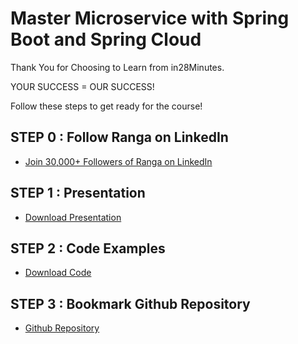 # Master Microservice with Spring Boot and Spring Cloud

Thank You for Choosing to Learn from in28Minutes.

YOUR SUCCESS = OUR SUCCESS!

Follow these steps to get ready for the course!

## STEP 0 : Follow Ranga on LinkedIn

- [Join 30,000+ Followers of Ranga on LinkedIn](https://links.in28minutes.com/lin)

## STEP 1 : Presentation

- [Download Presentation](https://github.com/in28minutes/course-material/raw/main/01-spring-microservices/v2/Microservices-V2-presentation.pdf)

## STEP 2 : Code Examples

- [Download Code](https://github.com/in28minutes/spring-microservices-v2/archive/main.zip)

## STEP 3 : Bookmark Github Repository

- [Github Repository](https://github.com/in28minutes/spring-microservices-v2)